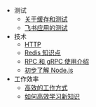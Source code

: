 * 测试
  * [关于缓存和测试](test/cache.md)
  * [飞书应用的测试](test/test_feishu.md)
* 技术
  * [HTTP](code/http.md)
  * [Redis 知识点](code/redis.md)
  * [RPC 和 gRPC 使用介绍](code/rpc&grpc.md)
  * [初步了解 Node.js](code/node.js.md)
* 工作效率
    * [高效的工作方式](work/working.md)
    * [如何高效学习新知识](work/learning.md)